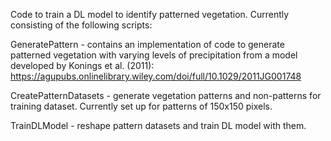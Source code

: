 Code to train a DL model to identify patterned vegetation. Currently consisting of the following scripts:



GeneratePattern - contains an implementation of code to generate patterned vegetation with varying levels of precipitation from a model developed by Konings et al. (2011): https://agupubs.onlinelibrary.wiley.com/doi/full/10.1029/2011JG001748

CreatePatternDatasets - generate vegetation patterns and non-patterns for training dataset. Currently set up for patterns of 150x150 pixels.

TrainDLModel - reshape pattern datasets and train DL model with them.
